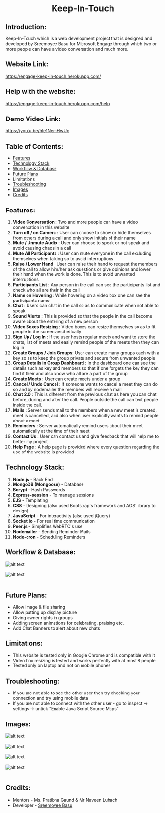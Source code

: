 <h1 align="center"><b>Keep-In-Touch</b></h1>
<p align="center">
</p>

## Introduction:
  Keep-In-Touch which is a web development project that is designed and developed by Sreemoyee Basu for Microsoft Engage through which two or more people can have a video conversation and much more.

## Website Link:
  https://engage-keep-in-touch.herokuapp.com/
  
## Help with the website:
  https://engage-keep-in-touch.herokuapp.com/help

## Demo Video Link:
  https://youtu.be/hIe1NemHwUc

## Table of Contents:
* [ Features ](#features)
* [Technology Stack](#technologystack)
* [Workflow & Database](#models) 
* [Future Plans](#futureplans)
* [Limitations](#limitations)
* [Troubleshooting](#troubleshooting)
* [Images](#images)
* [Credits](#credits)



## <a name="features"></a>Features:
1) <b>Video Conversation</b> : Two and more people can have a video conversation in this website
2) <b>Turn off / on Camera</b> : User can choose to show or hide themselves from others during a call and only show initials of their name
3) <b>Mute / Unmute Audio</b> : User can choose to speak or not speak and avoid causing chaos in a call
4) <b>Mute All Participants</b> : User can mute everyone in the call excluding themselves when talking so to avoid interruptions
5) <b>Raise / Lower Hand</b> : User can raise their hand to request the members of the call to allow him/her ask questions or give opinions and lower their hand when the work is done. This is to avoid unwanted interruptions
6) <b>Participants List</b> : Any person in the call can see the participants list and check who all are their in the call
7) <b>Name on Hovering</b> : While hovering on a video box one can see the participants name
8) <b>Chat</b> : Users can chat in the call so as to communicate when not able to speak
9) <b>Sound Alerts</b> : This is provided so that the people in the call become aware about the entering of a new person
10) <b>Video Boxes Resizing</b> : Video boxes can resize themselves so as to fit people in the screen aesthetically
11) <b>Sign Up / Log In</b> : If the user hosts regular meets and want to store the chats, list of meets and easily remind people of the meets then they can log in
12) <b>Create Groups / Join Groups</b>: User can create many groups each with a key so as to keep the group private and secure from unwanted people
13) <b>Group Details in Group Dashboard</b> : In the dashboard one can see the details such as key and members so that if one forgets the key they can find it their and also know who all are a part of the group
14) <b>Create Meets</b> : User can create meets under a group
15) <b>Cancel / Undo Cancel</b> : If someone wants to cancel a meet they can do so and by nodemailer the members will receive a mail
16) <b>Chat 2.0</b> : This is different from the previous chat as here you can chat before, during and after the call. People outside the call can text people inside the call.
17) <b>Mails</b> : Server sends mail to the members when a new meet is created, meet is cancelled, and also when user explicitly wants to remind people about a meet.
18) <b>Reminders</b> : Server automatically remind users about their meet automatically at the time of their meet
19) <b>Contact Us</b> : User can contact us and give feedback that will help me to better my project
20) <b>Help Page</b> : A help page is provided where every question regarding the use of the website is provided

## <a name="technologystack"></a>Technology Stack:
  1) <b>Node.js</b>  - Back End
  2) <b>MongoDB (Mongoose)</b> - Database
  3) <b>Bcrypt</b> - Hash Passwords
  4) <b>Express-session</b> - To manage sessions
  5) <b>EJS</b> - Templating 
  6) <b>CSS</b> - Designing (also used Bootstrap's framework and AOS' library to design)
  7) <b>JavaScript</b> - For interactivity (also used jQuery)
  8) <b>Socket.io</b> - For real time communication
  9) <b>Peer.js</b> - Simplifies WebRTC's use
  10) <b>Nodemailer</b> - Sending Reminder Mails
  11) <b>Node-cron</b> - Scheduling Reminders 

## <a name="models"></a>Workflow & Database:
 ![alt text](https://github.com/sreebasu05/engage-keep-in-touch/blob/master/static/images/model-1.png)<br><br>
 ![alt text](https://github.com/sreebasu05/engage-keep-in-touch/blob/master/static/images/model-2.png)<br><br>
 
 ## <a name="futureplans"></a>Future Plans:
 * Allow image & file sharing
 * Allow putting up display picture
 * Giving owner rights in groups
 * Adding screen animations for celebrating, praising etc.
 * Add Chat Banners to alert about new chats

  ## <a name="limitaions"></a>Limitations:
* This website is tested only in Google Chrome and is compatible with it
* Video box resizing is tested and works perfectly with at most 8 people
* Tested only on laptop and not on mobile phones

## <a name="troubleshooting"></a>Troubleshooting:
 * If you are not able to see the other user then try checking your connection and try using mobile data
 * If you are not able to connect with the other user - go to inspect -> settings -> untick "Enable Java Script Source Maps"

## <a name="images"></a>Images:
![alt text](https://github.com/sreebasu05/engage-keep-in-touch/blob/master/static/images/image-1.png)<br><br>
![alt text](https://github.com/sreebasu05/engage-keep-in-touch/blob/master/static/images/image-2.png)<br><br>
![alt text](https://github.com/sreebasu05/engage-keep-in-touch/blob/master/static/images/image-3.png)<br><br>
![alt text](https://github.com/sreebasu05/engage-keep-in-touch/blob/master/static/images/image-4.png)<br><br>

## <a name="credits"></a>Credits:
* Mentors - Ms. Pratibha Gaund & Mr Naveen Luhach
* Developer - [Sreemoyee Basu](https://github.com/sreebasu05)

